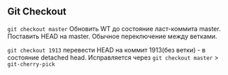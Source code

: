## Git Checkout
`git checkout master` Обновить WT до состояние ласт-коммита master. Поставить HEAD на master. Обычное переключение между ветками.  

`git checkout 1913` перевести HEAD на коммит 1913(без ветки) - в состояние detached head. Исправляется через `git checkout master` > `git-cherry-pick`